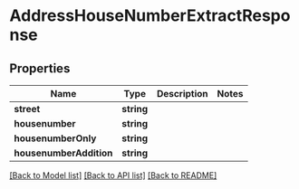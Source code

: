 # AddressHouseNumberExtractResponse

## Properties
Name | Type | Description | Notes
------------ | ------------- | ------------- | -------------
**street** | **string** |  | 
**housenumber** | **string** |  | 
**housenumberOnly** | **string** |  | 
**housenumberAddition** | **string** |  | 

[[Back to Model list]](../README.md#documentation-for-models) [[Back to API list]](../README.md#documentation-for-api-endpoints) [[Back to README]](../README.md)


